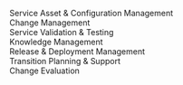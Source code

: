 Service Asset & Configuration Management  
Change Management  
Service Validation & Testing  
Knowledge Management  
Release & Deployment Management  
Transition Planning & Support  
Change Evaluation